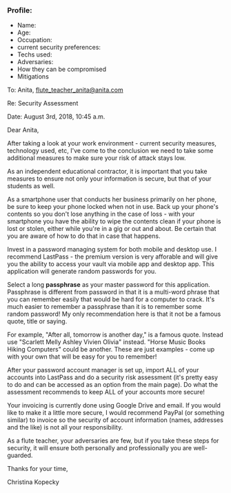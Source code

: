
### Profile:

* Name:
* Age:
* Occupation:
* current security preferences:
* Techs used:
* Adversaries:
* How they can be compromised
* Mitigations

To:     Anita, flute_teacher_anita@anita.com

Re:     Security Assessment

Date:   August 3rd, 2018, 10:45 a.m.

Dear Anita,

After taking a look at your work environment - current security measures, technology used, etc, I've come to the conclusion we need to take some additional measures to make sure your risk of attack stays low. 

As an independent educational contractor, it is important that you take measures to ensure not only your information is secure, but that of your students as well. 

As a smartphone user that conducts her business primarily on her phone, be sure to keep your phone locked when not in use. Back up your phone's contents so you don't lose anything in the case of loss - with your smartphone you have the ability to wipe the contents clean if your phone is lost or stolen, either while you're in a gig or out and about. Be certain that you are aware of how to do that in case that happens. 

Invest in a password managing system for both mobile and desktop use. I recommend LastPass - the premium version is very afforable and will give you the ability to access your vault via mobile app and desktop app. This application will generate random passwords for you.

Select a long __passphrase__ as your master password for this application. Passphrase is different from password in that it is a multi-word phrase that you can remember easily that would be hard for a computer to crack. It's much easier to remember a passphrase than it is to remember some random password! My only recommendation here is that it not be a famous quote, title or saying. 

For example, "After all, tomorrow is another day," is a famous quote. Instead use "Scarlett Melly Ashley Vivien Olivia" instead. "Horse Music Books Hiking Computers" could be another. These are just examples - come up with your own that will be easy for you to remember!

After your password account manager is set up, import ALL of your accounts into LastPass and do a security risk assessment (it's pretty easy to do and can be accessed as an option from the main page). Do what the assessment recommends to keep ALL of your accounts more secure!

Your invoicing is currently done using Google Drive and email. If you would like to make it a little more secure, I would recommend PayPal (or something similar) to invoice so the security of account information (names, addresses and the like) is not all your responsibility. 

As a flute teacher, your adversaries are few, but if you take these steps for security, it will ensure both personally and professionally you are well-guarded. 

Thanks for your time,

Christina Kopecky




